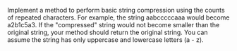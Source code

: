 Implement a method to perform basic string compression using the counts of repeated characters. 
For example, the string aabcccccaaa would become a2b1c5a3. 
If the "compressed" string would not become smaller than the original string, 
your method should return the original string. You can assume the string has only 
uppercase and lowercase letters (a - z).
